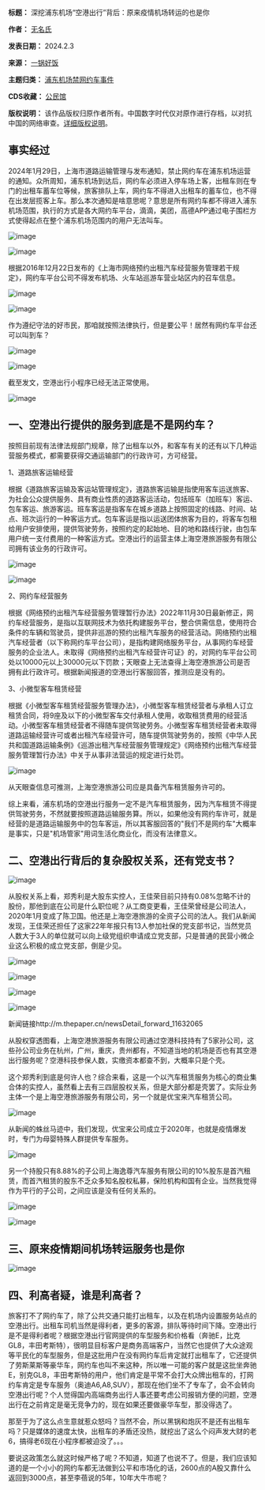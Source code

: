 

**标题：** 深挖浦东机场“空港出行”背后：原来疫情机场转运的也是你  

**作者：** [无名氏](https://chinadigitaltimes.net/space/一锅好饭)  

**发表日期：** 2024.2.3  

**来源：** [一锅好饭](https://web.archive.org/web/https://mp.weixin.qq.com/s/d1wwhuwmHeA7r8dzpzdxPw)  

**主题归类：** [浦东机场禁网约车事件](https://chinadigitaltimes.net/space/浦东机场禁网约车事件)  

**CDS收藏：** [公民馆](https://chinadigitaltimes.net/space/%E5%85%AC%E6%B0%91%E9%A6%86)  

**版权说明：** 该作品版权归原作者所有。中国数字时代仅对原作进行存档，以对抗中国的网络审查。[详细版权说明](https://chinadigitaltimes.net/chinese/copyright)。


**事实经过** 
--------


2024年1月29日，上海市道路运输管理与发布通知，禁止网约车在浦东机场运营的通知。众所周知，浦东机场到达后，网约车必须进入停车场上客，出租车则在专门的出租车蓄车位等候，旅客排队上车，网约车不得进入出租车的蓄车位，也不得在出发层揽客上车。那么本次通知是啥意思呢？意思是所有网约车都不得进入浦东机场范围，执行的方式是各大网约车平台，滴滴，美团，高德APP通过电子围栏方式使得起点在整个浦东机场范围内的用户无法叫车。


![image](https://keep.cdt.media/assets/images/2/0/20f754b5/82b5c008.jpeg)


![image](https://keep.cdt.media/assets/images/2/0/20f754b5/3e893e7b.jpeg)


根据2016年12月22日发布的《上海市网络预约出租汽车经营服务管理若干规定》，网约车平台公司不得发布机场、火车站巡游车营业站区内的召车信息。


![image](https://keep.cdt.media/assets/images/2/0/20f754b5/03625bda.jpeg)


![image](https://keep.cdt.media/assets/images/2/0/20f754b5/ff44a817.jpeg)


作为遵纪守法的好市民，那咱就按照法律执行，但是要公平！居然有网约车平台还可以叫到车？


![image](https://keep.cdt.media/assets/images/2/0/20f754b5/c0d701e4.jpeg)


![image](https://keep.cdt.media/assets/images/2/0/20f754b5/9e03f159.jpeg)


截至发文，空港出行小程序已经无法正常使用。


![image](https://keep.cdt.media/assets/images/2/0/20f754b5/613c7d11.jpeg)


**一、空港出行提供的服务到底是不是网约车？** 
------------------------


按照目前现有法律法规部门规章，除了出租车以外，和客车有关的还有以下几种运营服务模式，都需要获得交通运输部门的行政许可，方可经营。


1、道路旅客运输经营


根据《道路旅客运输及客运站管理规定》，道路旅客运输是指使用客车运送旅客、为社会公众提供服务、具有商业性质的道路客运活动，包括班车（加班车）客运、包车客运、旅游客运。班车客运是指客车在城乡道路上按照固定的线路、时间、站点、班次运行的一种客运方式。包车客运是指以运送团体旅客为目的，将客车包租给用户安排使用，提供驾驶劳务，按照约定的起始地、目的地和路线行驶，由包车用户统一支付费用的一种客运方式。空港出行的运营主体上海空港旅游服务有限公司拥有该业务的行政许可。


![image](https://keep.cdt.media/assets/images/2/0/20f754b5/e3a6658a.png)


![image](https://keep.cdt.media/assets/images/2/0/20f754b5/3abf31f9.png)


2、网约车经营服务


根据《网络预约出租汽车经营服务管理暂行办法》2022年11月30日最新修正，网约车经营服务，是指以互联网技术为依托构建服务平台，整合供需信息，使用符合条件的车辆和驾驶员，提供非巡游的预约出租汽车服务的经营活动。网络预约出租汽车经营者（以下称网约车平台公司），是指构建网络服务平台，从事网约车经营服务的企业法人。未取得《网络预约出租汽车经营许可证》的，对网约车平台公司处以10000元以上30000元以下罚款；天眼查上无法查得上海空港旅游公司是否拥有此行政许可。根据新闻报道的空港出行客服回答，推测应是没有的。


3、小微型客车租赁经营


根据《小微型客车租赁经营服务管理办法》，小微型客车租赁经营者与承租人订立租赁合同，将9座及以下的小微型客车交付承租人使用，收取租赁费用的经营活动。小微型客车租赁经营者不得随车提供驾驶劳务。小微型客车租赁经营者未取得道路运输经营许可或者出租汽车经营许可，随车提供驾驶劳务的，按照《中华人民共和国道路运输条例》《巡游出租汽车经营服务管理规定》《网络预约出租汽车经营服务管理暂行办法》中关于从事非法营运的规定进行处罚。


![image](https://keep.cdt.media/assets/images/2/0/20f754b5/6c18df27.png)


从天眼查信息可推测，上海空港旅游公司应是具备汽车租赁服务许可的。


综上来看，浦东机场的空港出行服务一定不是汽车租赁服务，因为汽车租赁不得提供驾驶劳务，不然就要按照道路运输服务算。所以，如果他没有网约车许可，就是经营的是道路运输服务中的包车客运，所以其客服回答的"我们不是网约车"大概率是事实，只是"机场管家"用词生活化商业化，而没有法律意义。


**二、空港出行背后的复杂股权关系，还有党支书？** 
--------------------------


![image](https://keep.cdt.media/assets/images/2/0/20f754b5/d5d6343a.png)


从股权关系上看，郑秀利是大股东实控人，王佳荣目前只持有0.08%忽略不计的股份，那他到底在公司是什么职位呢？从工商变更看，王佳荣曾经是公司法人，2020年1月变成了陈卫国。他还是上海空港旅游的全资子公司的法人。我们从新闻发现，王佳荣还担任了这家22年年报只有13人参加社保的党支部书记，当然党员人数大于3人的单位就可以向上级党组织申请成立党支部，只是普通的民营小微企业这么积极的成立党支部，倒是少见。


![image](https://keep.cdt.media/assets/images/2/0/20f754b5/4afb8c32.png)


![image](https://keep.cdt.media/assets/images/2/0/20f754b5/7519c4d7.png)


![image](https://keep.cdt.media/assets/images/2/0/20f754b5/4e2c1098.png)


![image](https://keep.cdt.media/assets/images/2/0/20f754b5/b24445f4.png)


新闻链接http://m.thepaper.cn/newsDetail\_forward\_11632065


从股权穿透图看，上海空港旅游服务有限公司通过空港科技持有了5家孙公司，这些孙公司业务在杭州，广州，重庆，贵州都有，不知道当地的机场是否也有其空港出行服务呢？空港科技参保人数，实缴资本都查不到，大概率只是个壳。


这个郑秀利到底是何许人也？综合来看，这是一个以汽车租赁服务为核心的商业集合体的实控人，虽然看上去有三四层股权关系，但是大部分都是壳罢了。实际业务主体一个是上海空港旅游服务有限公司，另一个就是优宝来汽车租赁公司。


![image](https://keep.cdt.media/assets/images/2/0/20f754b5/d0fb8fa1.png)


从新闻的蛛丝马迹中，我们发现，优宝来公司成立于2020年，也就是疫情爆发时，专门为母婴特殊人群提供专车服务。


![image](https://keep.cdt.media/assets/images/2/0/20f754b5/14f2357d.png)


另一个持股只有8.88%的子公司上海逸尊汽车服务有限公司的10%股东是首汽租赁，而首汽租赁的股东不乏众多知名股权私募，保险机构和国有企业。当然我觉得作为平行的子公司，之间应该是没有任何关系的。


![image](https://keep.cdt.media/assets/images/2/0/20f754b5/d5d6343a.png)


![image](https://keep.cdt.media/assets/images/2/0/20f754b5/ffd5e3ce.png)


**三、原来疫情期间机场转运服务也是你** 
---------------------


![image](https://keep.cdt.media/assets/images/2/0/20f754b5/dd3a1d64.png)


**四、利高者疑，谁是利高者？** 
-----------------


旅客打不了网约车了，除了公共交通只能打出租车，以及在机场内设置服务站点的空港出行。出租车司机当然是得利者，更多的客源，排队等待时间下降。空港出行是不是得利者呢？根据空港出行官网提供的车型服务和价格看（奔驰E，比克GL8，丰田考斯特），很明显目标客户是商务高端客户，当然它也提供了大众途观等平民化的车型服务，但是这批用户在没有网约车后肯定就打出租车了，它还提供了劳斯莱斯等豪华车，网约车也叫不来这种，所以唯一可能的客户就是这批坐奔驰E，别克GL8，丰田考斯特的用户，他们肯定是平常不会打大众牌出租车的，打网约车肯定是专车服务（奥迪A6,A8,SUV），那现在他们坐不了专车了，会不会转向空港出行呢？个人觉得国内高端商务出行人事还要考虑公司报销方便的问题，空港出行在之前肯定是毫无竞争力的，现在如果还要做豪华车型，那没得选了。


那至于为了这么点生意就惹众怒吗？当然不会，所以黑锅和炮灰不是还有出租车吗？只是媒体的速度太快，出租车的矛盾还没热，就挖出了这么个闷声发大财的老6，搞得老6现在小程序都被迫没了。。。


要说这政策怎么就这时候严格了呢？不知道，知道了也说不了。但是，我们应该知道的是一个小小的网约车都无法做到公平和市场化的话，2600点的A股又靠什么返回到3000点，甚至李蓓说的5年，10年大牛市呢？

